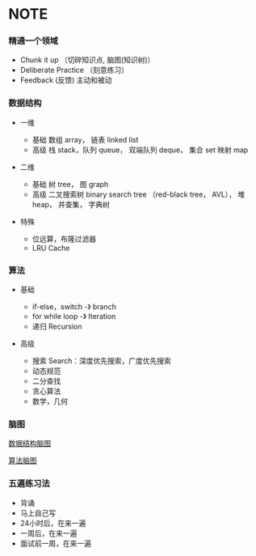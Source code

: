 # NOTE

### 精通一个领域

- Chunk it up （切碎知识点, 脑图(知识树)）
- Deliberate Practice （刻意练习）
- Feedback (反馈) 主动和被动

### 数据结构

- 一维
  - 基础 数组 array， 链表 linked list
  - 高级 栈 stack，队列 queue， 双端队列 deque， 集合 set 映射 map

- 二维
  - 基础 树 tree， 图 graph
  - 高级 二叉搜索树 binary search tree （red-black  tree， AVL）， 堆 heap， 并查集， 字典树 

- 特殊
  - 位远算，布隆过滤器
  - LRU Cache

### 算法

- 基础
  - if-else，switch -》 branch
  - for while loop -》 Iteration
  - 递归 Recursion

- 高级
  - 搜索 Search：深度优先搜索，广度优先搜索
  - 动态规范
  - 二分查找
  - 贪心算法
  - 数学，几何


### 脑图
[数据结构脑图](https://naotu.baidu.com/file/b832f043e2ead159d584cca4efb19703?token=7a6a56eb2630548c)

[算法脑图](https://naotu.baidu.com/file/0a53d3a5343bd86375f348b2831d3610?token=5ab1de1c90d5f3ec)

### 五遍练习法

- 背诵
- 马上自己写
- 24小时后，在来一遍
- 一周后，在来一遍
- 面试前一周，在来一遍





